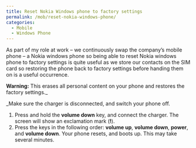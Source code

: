 ```yaml
---
title: Reset Nokia Windows phone to factory settings
permalink: /mob/reset-nokia-windows-phone/
categories:
  - Mobile
  - Windows Phone
---
```

As part of my role at work – we continuously swap the company’s mobile phone – a Nokia windows phone so being able to reset Nokia windows phone to factory settings is quite useful as we store our contacts on the SIM card so restoring the phone back to factory settings before handing them on is a useful occurrence.

**Warning:** This erases all personal content on your phone and restores the factory settings._

_Make sure the charger is disconnected, and switch your phone off.

  1. Press and hold the **volume down** key, and connect the charger. The screen will show an exclamation mark (**!**).
  2. Press the keys in the following order: **volume up**, **volume down**, **power**, and **volume down**. Your phone resets, and boots up. This may take several minutes.
